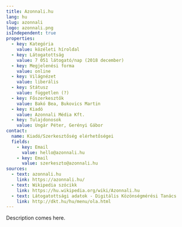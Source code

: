 ```yaml
---
title: Azonnali.hu
lang: hu
slug: azonnali
logo: azonnali.png
isIndependent: true
properties:
  - key: Kategória
    value: közéleti híroldal
  - key: Látogatottság
    value: 7 051 látogató/nap (2018 december)
  - key: Megjelenési forma
    value: online
  - key: Világnézet
    value: liberális
  - key: Státusz
    value: független (?)
  - key: Főszerkesztők
    value: Bakó Bea, Bukovics Martin
  - key: Kiadó
    value: Azonnali Média Kft.
  - key: Tulajdonosok
    value: Ungár Péter, Gerényi Gábor
contact:
  name: Kiadó/Szerkesztőség elérhetőségei
  fields:
    - key: Email
      value: hello@azonnali.hu
    - key: Email
      value: szerkeszto@azonnali.hu
sources:
  - text: azonnali.hu
    link: https://azonnali.hu/
  - text: Wikipedia szócikk
    link: https://hu.wikipedia.org/wiki/Azonnali.hu
  - text: Látogatottsági adatok - Digitális Közönségmérési Tanács
    link: http://dkt.hu/hu/menu/ola.html
---
```


Description comes here.